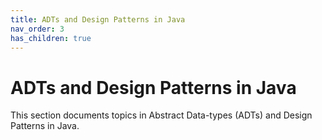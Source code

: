```yaml
---
title: ADTs and Design Patterns in Java
nav_order: 3
has_children: true
---
```


# ADTs and Design Patterns in Java

This section documents topics in Abstract Data-types (ADTs) and Design Patterns in Java.
